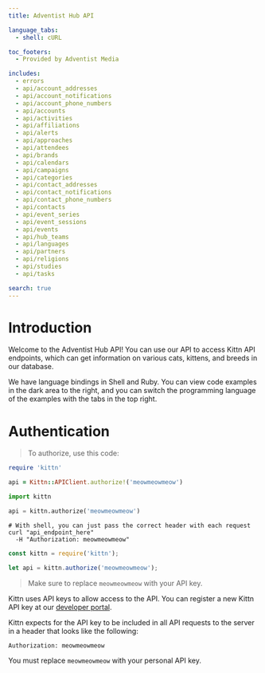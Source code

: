 ```yaml
---
title: Adventist Hub API

language_tabs:
  - shell: cURL

toc_footers:
  - Provided by Adventist Media

includes:
  - errors
  - api/account_addresses
  - api/account_notifications
  - api/account_phone_numbers
  - api/accounts
  - api/activities
  - api/affiliations
  - api/alerts
  - api/approaches
  - api/attendees
  - api/brands
  - api/calendars
  - api/campaigns
  - api/categories
  - api/contact_addresses
  - api/contact_notifications
  - api/contact_phone_numbers
  - api/contacts
  - api/event_series
  - api/event_sessions
  - api/events
  - api/hub_teams
  - api/languages
  - api/partners
  - api/religions
  - api/studies
  - api/tasks

search: true
---
```


# Introduction

Welcome to the Adventist Hub API! You can use our API to access Kittn API endpoints, which can get information on various cats, kittens, and breeds in our database.

We have language bindings in Shell and Ruby. You can view code examples in the dark area to the right, and you can switch the programming language of the examples with the tabs in the top right.


# Authentication

> To authorize, use this code:

```ruby
require 'kittn'

api = Kittn::APIClient.authorize!('meowmeowmeow')
```

```python
import kittn

api = kittn.authorize('meowmeowmeow')
```

```shell
# With shell, you can just pass the correct header with each request
curl "api_endpoint_here"
  -H "Authorization: meowmeowmeow"
```

```javascript
const kittn = require('kittn');

let api = kittn.authorize('meowmeowmeow');
```

> Make sure to replace `meowmeowmeow` with your API key.

Kittn uses API keys to allow access to the API. You can register a new Kittn API key at our [developer portal](http://example.com/developers).

Kittn expects for the API key to be included in all API requests to the server in a header that looks like the following:

`Authorization: meowmeowmeow`

<aside class="notice">
You must replace <code>meowmeowmeow</code> with your personal API key.
</aside>